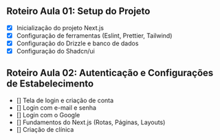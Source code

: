 ## Roteiro Aula 01: Setup do Projeto

- [x] Inicialização do projeto Next.js
- [x] Configuração de ferramentas (Eslint, Prettier, Tailwind)
- [x] Configuração do Drizzle e banco de dados
- [x] Configuração do Shadcn/ui

## Roteiro Aula 02: Autenticação e Configurações de Estabelecimento

- [] Tela de login e criação de conta
- [] Login com e-mail e senha
- [] Login com o Google
- [] Fundamentos do Next.js (Rotas, Páginas, Layouts)
- [] Criação de clínica
